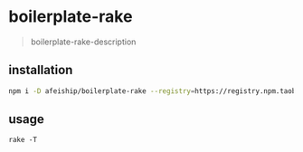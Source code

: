 # boilerplate-rake
> boilerplate-rake-description

## installation
```bash
npm i -D afeiship/boilerplate-rake --registry=https://registry.npm.taobao.org
```

## usage
~~~
rake -T
~~~
